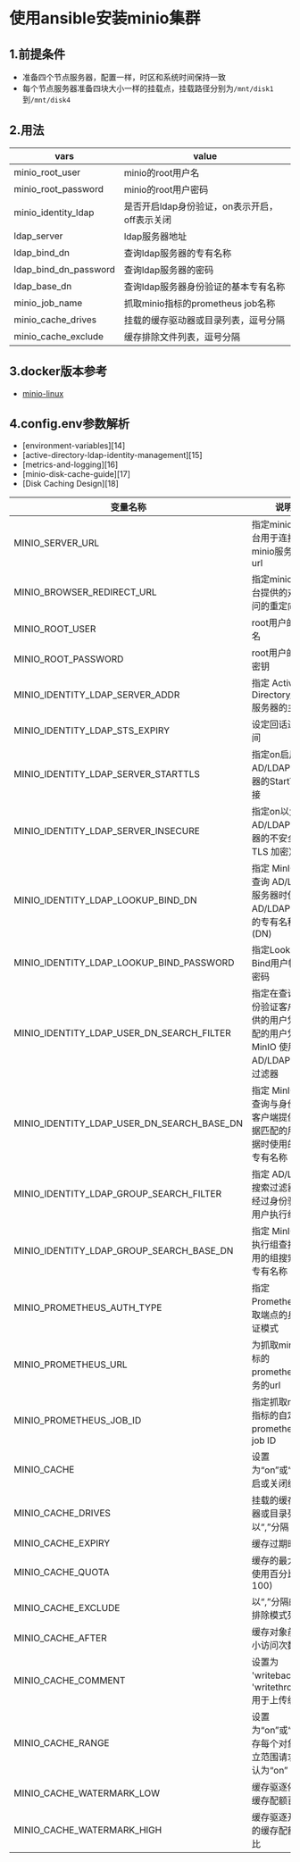 # 使用ansible安装minio集群

## 1.前提条件
- 准备四个节点服务器，配置一样，时区和系统时间保持一致
- 每个节点服务器准备四块大小一样的挂载点，挂载路径分别为`/mnt/disk1`到`/mnt/disk4`

## 2.用法
|     vars               |                value                              |
|------------------------|---------------------------------------------------|
| minio_root_user        |  minio的root用户名                                |
| minio_root_password    |  minio的root用户密码                              |
| minio_identity_ldap    |  是否开启ldap身份验证，on表示开启，off表示关闭    |
| ldap_server            |  ldap服务器地址                                   |
| ldap_bind_dn           |  查询ldap服务器的专有名称                         |
| ldap_bind_dn_password  |  查询ldap服务器的密码                             |
| ldap_base_dn           |  查询ldap服务器身份验证的基本专有名称             |
| minio_job_name         |  抓取minio指标的prometheus job名称                |
| minio_cache_drives     |  挂载的缓存驱动器或目录列表，逗号分隔             |
| minio_cache_exclude    |  缓存排除文件列表，逗号分隔                       |

## 3.docker版本参考
- [minio-linux][1]

## 4.config.env参数解析

- [environment-variables][14]
- [active-directory-ldap-identity-management][15]
- [metrics-and-logging][16]
- [minio-disk-cache-guide][17]
- [Disk Caching Design][18]


| 变量名称 | 说明 |
|----------|------|
| MINIO_SERVER_URL | 指定minio控制台用于连接到minio服务器的url |
| MINIO_BROWSER_REDIRECT_URL | 指定minio控制台提供的对外访问的重定向url |
| MINIO_ROOT_USER | root用户的用户名 |
| MINIO_ROOT_PASSWORD | root用户的访问密钥|
| MINIO_IDENTITY_LDAP_SERVER_ADDR | 指定 Active Directory/LDAP 服务器的主机名 |
| MINIO_IDENTITY_LDAP_STS_EXPIRY | 设定回话过期时间 |
| MINIO_IDENTITY_LDAP_SERVER_STARTTLS | 指定on启用 到 AD/LDAP 服务器的StartTLS连接 |
| MINIO_IDENTITY_LDAP_SERVER_INSECURE | 指定on以允许与 AD/LDAP 服务器的不安全（非 TLS 加密）连接 |
| MINIO_IDENTITY_LDAP_LOOKUP_BIND_DN | 指定 MinIO 在查询 AD/LDAP 服务器时使用的 AD/LDAP 帐户的专有名称 (DN) |
| MINIO_IDENTITY_LDAP_LOOKUP_BIND_PASSWORD | 指定Lookup-Bind用户帐户的密码 |
| MINIO_IDENTITY_LDAP_USER_DN_SEARCH_FILTER | 指定在查询与身份验证客户端提供的用户凭据匹配的用户凭据时 MinIO 使用的 AD/LDAP 搜索过滤器 |
| MINIO_IDENTITY_LDAP_USER_DN_SEARCH_BASE_DN | 指定 MinIO 在查询与身份验证客户端提供的凭据匹配的用户凭据时使用的基本专有名称 (DN) |
| MINIO_IDENTITY_LDAP_GROUP_SEARCH_FILTER | 指定 AD/LDAP 搜索过滤器以对经过身份验证的用户执行组查找 |
| MINIO_IDENTITY_LDAP_GROUP_SEARCH_BASE_DN | 指定 MinIO 在执行组查找时使用的组搜索基础专有名称 |
| MINIO_PROMETHEUS_AUTH_TYPE | 指定 Prometheus抓取端点的身份验证模式 ||
| MINIO_PROMETHEUS_URL | 为抓取minio指标的prometheus服务的url ||
| MINIO_PROMETHEUS_JOB_ID | 指定抓取minio指标的自定义prometheus的job ID ||
| MINIO_CACHE | 设置为“on”或“off”开启或关闭缓存 |
| MINIO_CACHE_DRIVES | 挂载的缓存驱动器或目录列表，以“,”分隔 |
| MINIO_CACHE_EXPIRY | 缓存过期时间 |
| MINIO_CACHE_QUOTA | 缓存的最大允许使用百分比 (0-100) |
| MINIO_CACHE_EXCLUDE | 以“,”分隔的缓存排除模式列表 |
| MINIO_CACHE_AFTER | 缓存对象前的最小访问次数 |
| MINIO_CACHE_COMMENT | 设置为 'writeback' 或 'writethrough' 用于上传缓存 |
| MINIO_CACHE_RANGE | 设置为“on”或“off”缓存每个对象的独立范围请求，默认为“on” |
| MINIO_CACHE_WATERMARK_LOW | 缓存驱逐停止的缓存配额百分比 |
| MINIO_CACHE_WATERMARK_HIGH | 缓存驱逐开始时的缓存配额百分比 |


[1]: https://github.com/leif160519/minio-linux

